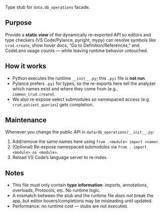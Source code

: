 Type stub for `data.db_operations` facade.

Purpose
-------
Provide a **static view** of the dynamically re-exported API so editors and
type checkers (VS Code/Pylance, pyright, mypy) can resolve symbols like
`crud.create`, show hover docs, “Go to Definition/References,” and CodeLens
usage counts — while leaving runtime behavior untouched.

How it works
------------
- Python executes the runtime `__init__.py`; this `.pyi` file is **not run**.
- Pylance prefers `.pyi` for types, so the re-exports here tell the analyzer
  which names exist and where they come from (e.g., `common_crud.create`).
- We also re-expose select submodules so namespaced access (e.g. `crud.patient_queries`)
  gets completion.

Maintenance
-----------
Whenever you change the public API in `data/db_operations/__init__.py`:
1. Add/remove the same names here using `from .<module> import <name>`.
2. (Optional) Re-expose namespaced submodules via `from . import <module> as <module>`.
3. Reload VS Code’s language server to re-index.

Notes
-----
- This file must only contain **type information**: imports, annotations, overloads,
  Protocols, etc. No runtime logic.
- A mismatch between the stub and the runtime file *does not* break the app, but
  editor hovers/completions may be misleading until updated.
- Performance: no runtime cost — stubs are not executed.